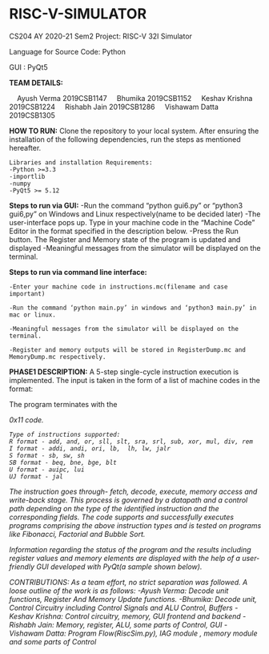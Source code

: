# RISC-V-SIMULATOR

CS204 AY 2020-21 Sem2 Project: RISC-V 32I Simulator

Language for Source Code: Python

GUI : PyQt5

**TEAM DETAILS:**

&nbsp;&nbsp;&nbsp;&nbsp;Ayush Verma		2019CSB1147
&nbsp;&nbsp;&nbsp;&nbsp;Bhumika			2019CSB1152
&nbsp;&nbsp;&nbsp;&nbsp;Keshav Krishna	2019CSB1224
&nbsp;&nbsp;&nbsp;&nbsp;Rishabh Jain	2019CSB1286
&nbsp;&nbsp;&nbsp;&nbsp;Vishawam Datta	2019CSB1305

**HOW TO RUN:**
    Clone the repository to your local system. After ensuring the installation of the following dependencies, run the steps as mentioned hereafter.

    Libraries and installation Requirements:
	-Python >=3.3
	-importlib
	-numpy
	-PyQt5 >= 5.12
    
**Steps to run via GUI:**
	-Run the command “python gui6.py” or “python3 gui6,py” on Windows and Linux 		 respectively(name to be decided later)
	-The user-interface pops up. Type in your machine code in the “Machine Code” Editor in the format specified in the description below.
	-Press the Run button. The Register and Memory state of the program is updated and displayed
	-Meaningful messages from the simulator will be displayed on the terminal.

**Steps to run via command line interface:**

	-Enter your machine code in instructions.mc(filename and case important)

	-Run the command ‘python main.py’ in windows and ‘python3 main.py’ in mac or linux.

	-Meaningful messages from the simulator will be displayed on the terminal.

	-Register and memory outputs will be stored in RegisterDump.mc and MemoryDump.mc respectively.

**PHASE1 DESCRIPTION:**
    A 5-step single-cycle instruction execution is implemented. The input is taken in the form of a list of machine codes in the format:
> <address of instruction> <machine code of the instruction> <optional ‘#’ beginning comments>
The program terminates with the <address of instruction> 0x11 code.

```
Type of instructions supported:
R format - add, and, or, sll, slt, sra, srl, sub, xor, mul, div, rem
I format - addi, andi, ori, lb,  lh, lw, jalr
S format - sb, sw, sh
SB format - beq, bne, bge, blt
U format - auipc, lui
UJ format - jal
```

The instruction goes through- fetch, decode, execute, memory access and write-back stage. This process is governed by a datapath and a control path depending on the type of the identified instruction and the corresponding fields. The code supports and successfully executes programs comprising the above instruction types and is tested on programs like Fibonacci, Factorial and Bubble Sort.

Information regarding the status of the program and the results including register values and memory elements are displayed with the help of a user-friendly GUI developed with PyQt(a sample shown below).


CONTRIBUTIONS:
As a team effort, no strict separation was followed. A loose outline of the work is as follows:
	-Ayush Verma:  Decode unit functions, Register And Memory Update functions. 
	-Bhumika: Decode unit, Control Circuitry including Control Signals and ALU Control, Buffers
	-Keshav Krishna: Control circuitry, memory, GUI frontend and backend
	-Rishabh Jain: Memory, register, ALU, some parts of Control, GUI
	-Vishawam Datta: Program Flow(RiscSim.py), IAG module , memory module and some parts of Control


